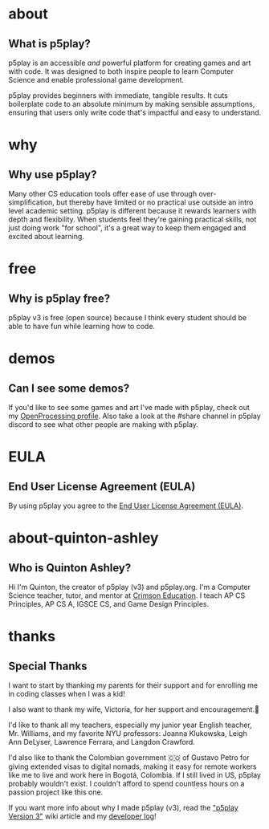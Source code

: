 # about

## What is p5play?

p5play is an accessible _and_ powerful platform for creating games and art with code. It was designed to both inspire people to learn Computer Science and enable professional game development.

p5play provides beginners with immediate, tangible results. It cuts boilerplate code to an absolute minimum by making sensible assumptions, ensuring that users only write code that's impactful and easy to understand.

# why

## Why use p5play?

Many other CS education tools offer ease of use through over-simplification, but thereby have limited or no practical use outside an intro level academic setting. p5play is different because it rewards learners with depth and flexibility. When students feel they're gaining practical skills, not just doing work "for school", it's a great way to keep them engaged and excited about learning.

# free

## Why is p5play free?

p5play v3 is free (open source) because I think every student should be able to have fun while learning how to code.

# demos

## Can I see some demos?

If you'd like to see some games and art I've made with p5play, check out my [OpenProcessing profile](https://openprocessing.org/user/350295?o=35&view=sketches). Also take a look at the #share channel in p5play discord to see what other people are making with p5play.

# EULA

## End User License Agreement (EULA)

By using p5play you agree to the [End User License Agreement (EULA)](https://github.com/quinton-ashley/p5play/blob/main/EULA.md).

# about-quinton-ashley

## Who is Quinton Ashley?

Hi I'm Quinton, the creator of p5play (v3) and p5play.org. I'm a Computer Science teacher, tutor, and mentor at [Crimson Education](https://www.crimsoneducation.org/). I teach AP CS Principles, AP CS A, IGSCE CS, and Game Design Principles.

# thanks

## Special Thanks

I want to start by thanking my parents for their support and for enrolling me in coding classes when I was a kid!

I also want to thank my wife, Victoria, for her support and encouragement.💞

I'd like to thank all my teachers, especially my junior year English teacher, Mr. Williams, and my favorite NYU professors: Joanna Klukowska, Leigh Ann DeLyser, Lawrence Ferrara, and Langdon Crawford.

I'd also like to thank the Colombian government 🇨🇴 of Gustavo Petro for giving extended visas to digital nomads, making it easy for remote workers like me to live and work here in Bogotá, Colombia. If I still lived in US, p5play probably wouldn't exist. I couldn't afford to spend countless hours on a passion project like this one.

If you want more info about why I made p5play (v3), read the ["p5play Version 3"](https://github.com/quinton-ashley/p5play/wiki/p5play-Version-3) wiki article and my [developer log](https://github.com/quinton-ashley/p5play/wiki/Developer-Log)!
